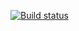 [![Build status](https://ci.appveyor.com/api/projects/status/o9a2qy555s3ox2gh/branch/master?svg=true)](https://ci.appveyor.com/project/Ufimskii/at-1-2-post/branch/master)

